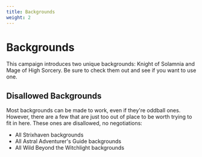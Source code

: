 ```yaml
---
title: Backgrounds
weight: 2
---
```


# Backgrounds

This campaign introduces two unique backgrounds: Knight of Solamnia and Mage of High Sorcery. Be sure to check them out and see if you want to use one.

## Disallowed Backgrounds

Most backgrounds can be made to work, even if they're oddball ones. However, there are a few that are just too out of place to be worth trying to fit in here. These ones are disallowed, no negotiations:

- All Strixhaven backgrounds
- All Astral Adventurer's Guide backgrounds
- All Wild Beyond the Witchlight backgrounds
